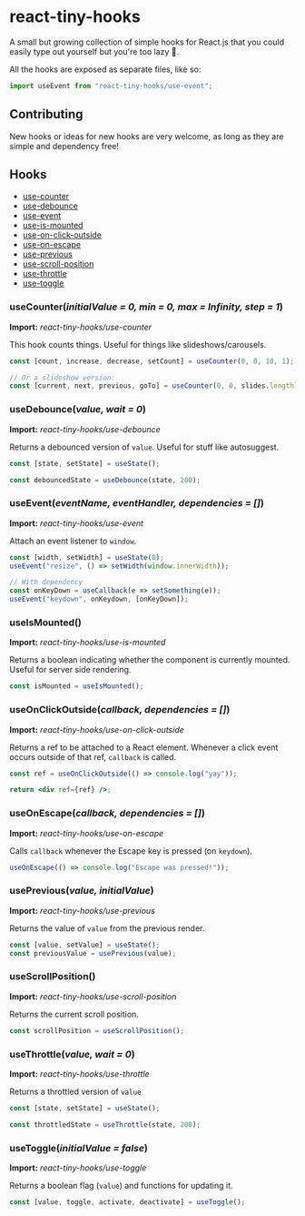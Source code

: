 # react-tiny-hooks

A small but growing collection of simple hooks for React.js that you could easily type out yourself but you're too lazy 🐌.

All the hooks are exposed as separate files, like so:

```js
import useEvent from "react-tiny-hooks/use-event";
```

## Contributing

New hooks or ideas for new hooks are very welcome, as long as they are simple and dependency free!

## Hooks


- [use-counter](#use-counter)
- [use-debounce](#use-debounce)
- [use-event](#use-event)
- [use-is-mounted](#use-is-mounted)
- [use-on-click-outside](#use-on-click-outside)
- [use-on-escape](#use-on-escape)
- [use-previous](#use-previous)
- [use-scroll-position](#use-scroll-position)
- [use-throttle](#use-throttle)
- [use-toggle](#use-toggle)

<a id="use-counter"></a>
### useCounter(_initialValue = 0, min = 0, max = Infinity, step = 1_)

**Import:** _react-tiny-hooks/use-counter_

This hook counts things. Useful for things like slideshows/carousels.

```js
const [count, increase, decrease, setCount] = useCounter(0, 0, 10, 1);

// Or a slideshow version:
const [current, next, previous, goTo] = useCounter(0, 0, slides.length);
```
 

<a id="use-debounce"></a>
### useDebounce(_value, wait = 0_)

**Import:** _react-tiny-hooks/use-debounce_

Returns a debounced version of `value`. Useful for stuff like autosuggest.

```js
const [state, setState] = useState();

const debouncedState = useDebounce(state, 200);
```


<a id="use-event"></a>
### useEvent(_eventName, eventHandler, dependencies = []_)

**Import:** _react-tiny-hooks/use-event_

Attach an event listener to `window`.

```js
const [width, setWidth] = useState(0);
useEvent("resize", () => setWidth(window.innerWidth));
```

```js
// With dependency
const onKeyDown = useCallback(e => setSomething(e));
useEvent("keydown", onKeydown, [onKeyDown]);
```


<a id="use-is-mounted"></a>
### useIsMounted()

**Import:** _react-tiny-hooks/use-is-mounted_

Returns a boolean indicating whether the component is currently mounted. Useful for server side rendering.

```js
const isMounted = useIsMounted();
```


<a id="use-on-click-outside"></a>
### useOnClickOutside(_callback, dependencies = []_)

**Import:** _react-tiny-hooks/use-on-click-outside_

Returns a ref to be attached to a React element. Whenever a click event occurs outside of that ref, `callback` is called.

```jsx
const ref = useOnClickOutside(() => console.log("yay"));

return <div ref={ref} />;
```


<a id="use-on-escape"></a>
### useOnEscape(_callback, dependencies = []_)

**Import:** _react-tiny-hooks/use-on-escape_

Calls `callback` whenever the Escape key is pressed (on `keydown`).

```js
useOnEscape(() => console.log("Escape was pressed!"));
```
 

<a id="use-previous"></a>
### usePrevious(_value, initialValue_)

**Import:** _react-tiny-hooks/use-previous_

Returns the value of `value` from the previous render.

```js
const [value, setValue] = useState();
const previousValue = usePrevious(value);
```
 

<a id="use-scroll-position"></a>
### useScrollPosition()

**Import:** _react-tiny-hooks/use-scroll-position_

Returns the current scroll position.

```js
const scrollPosition = useScrollPosition();
```
 

<a id="use-throttle"></a>
### useThrottle(_value, wait = 0_)

**Import:** _react-tiny-hooks/use-throttle_

Returns a throttled version of `value`

```js
const [state, setState] = useState();

const throttledState = useThrottle(state, 200);
```


<a id="use-toggle"></a>
### useToggle(_initialValue = false_)

**Import:** _react-tiny-hooks/use-toggle_

Returns a boolean flag (`value`) and functions for updating it.

```js
const [value, toggle, activate, deactivate] = useToggle();
```
